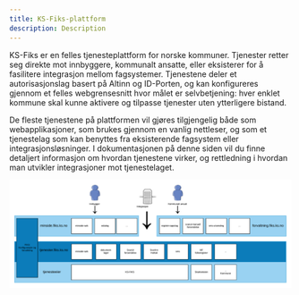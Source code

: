 ```yaml
---
title: KS-Fiks-plattform
description: Description
---
```


KS-Fiks er en felles tjenesteplattform for norske kommuner. Tjenester retter seg direkte mot innbyggere, kommunalt ansatte, eller eksisterer for å fasilitere integrasjon mellom fagsystemer. Tjenestene deler et autorisasjonslag basert på Altinn og ID-Porten, og kan konfigureres gjennom et felles webgrensesnitt hvor målet er selvbetjening: hver enklet kommune skal kunne aktivere og tilpasse tjenester uten ytterligere bistand.

De fleste tjenestene på plattformen vil gjøres tilgjengelig både som webapplikasjoner, som brukes gjennom en vanlig nettleser, og som et tjenestelag som kan benyttes fra eksisterende fagsystem eller integrasjonsløsninger. I dokumentasjonen på denne siden vil du finne detaljert informasjon om hvordan tjenestene virker, og rettledning i hvordan man utvikler integrasjoner mot tjenestelaget. 

![fiks oversikt](images/fiks_diagram.png "Fiks oversikt")






